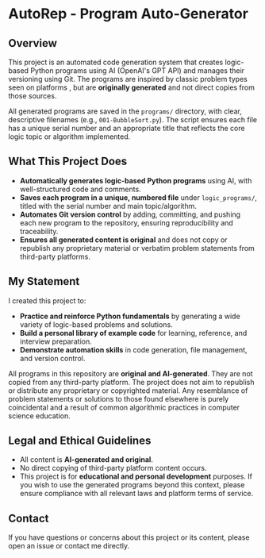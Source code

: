 # AutoRep - Program Auto-Generator

## Overview

This project is an automated code generation system that creates logic-based Python programs using AI (OpenAI's GPT API) and manages their versioning using Git. The programs are inspired by classic problem types seen on platforms , but are **originally generated** and not direct copies from those sources.

All generated programs are saved in the `programs/` directory, with clear, descriptive filenames (e.g., `001-BubbleSort.py`). The script ensures each file has a unique serial number and an appropriate title that reflects the core logic topic or algorithm implemented.

## What This Project Does

- **Automatically generates logic-based Python programs** using AI, with well-structured code and comments.
- **Saves each program in a unique, numbered file** under `logic_programs/`, titled with the serial number and main topic/algorithm.
- **Automates Git version control** by adding, committing, and pushing each new program to the repository, ensuring reproducibility and traceability.
- **Ensures all generated content is original** and does not copy or republish any proprietary material or verbatim problem statements from third-party platforms.

## My Statement

I created this project to:
- **Practice and reinforce Python fundamentals** by generating a wide variety of logic-based problems and solutions.
- **Build a personal library of example code** for learning, reference, and interview preparation.
- **Demonstrate automation skills** in code generation, file management, and version control.

All programs in this repository are **original and AI-generated**. They are not copied from any third-party platform. The project does not aim to republish or distribute any proprietary or copyrighted material. Any resemblance of problem statements or solutions to those found elsewhere is purely coincidental and a result of common algorithmic practices in computer science education.

## Legal and Ethical Guidelines

- All content is **AI-generated and original**.
- No direct copying of third-party platform content occurs.
- This project is for **educational and personal development** purposes. If you wish to use the generated programs beyond this context, please ensure compliance with all relevant laws and platform terms of service.

## Contact

If you have questions or concerns about this project or its content, please open an issue or contact me directly.

